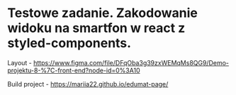 # Testowe zadanie. Zakodowanie widoku na smartfon w react z styled-components.

Layout - https://www.figma.com/file/DFqOba3g39zxWEMqMs8QG9/Demo-projektu-8-%7C-front-end?node-id=0%3A10

Build project - https://mariia22.github.io/edumat-page/
